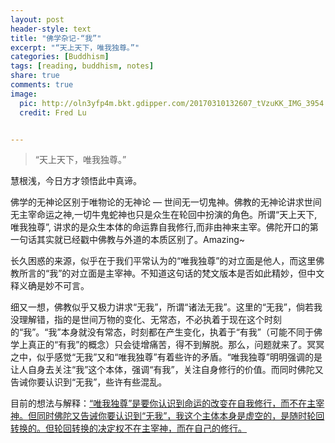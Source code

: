 ```yaml
---
layout: post
header-style: text
title: "佛学杂记-“我”"
excerpt: "“天上天下，唯我独尊。”"
categories: [Buddhism]
tags: [reading, buddhism, notes]
share: true
comments: true
image:
  pic: http://oln3yfp4m.bkt.gdipper.com/20170310132607_tVzuKK_IMG_3954.jpeg
  credit: Fred Lu


---
```


> “天上天下，唯我独尊。”



慧根浅，今日方才领悟此中真谛。

佛学的无神论区别于唯物论的无神论 — 世间无一切鬼神。佛教的无神论讲求世间无主宰命运之神,一切牛鬼蛇神也只是众生在轮回中扮演的角色。所谓“天上天下, 唯我独尊”, 讲求的是众生本体的命运靠自我修行,而非由神来主宰。佛陀开口的第一句话其实就已经戳中佛教与外道的本质区别了。Amazing~

长久困惑的来源，似乎在于我们平常认为的“唯我独尊”的对立面是他人，而这里佛教所言的“我”的对立面是主宰神。不知道这句话的梵文版本是否如此精妙，但中文释义确是妙不可言。

细又一想，佛教似乎又极力讲求“无我”，所谓“诸法无我”。这里的“无我”，倘若我没理解错，指的是世间万物的变化、无常态，不必执着于现在这个时刻的“我”。“我”本身就没有常态，时刻都在产生变化，执着于“有我”（可能不同于佛学上真正的“有我”的概念）只会徒增痛苦，得不到解脱。那么，问题就来了。冥冥之中，似乎感觉“无我”又和“唯我独尊”有着些许的矛盾。“唯我独尊”明明强调的是让人自身去关注“我”这个本体，强调“有我”，关注自身修行的价值。而同时佛陀又告诫你要认识到“无我”，些许有些混乱。

目前的想法与解释：<u>“唯我独尊”是要你认识到命运的改变在自我修行，而不在主宰神。但同时佛陀又告诫你要认识到“无我”，我这个主体本身是虚空的，是随时轮回转换的。但轮回转换的决定权不在主宰神，而在自己的修行。</u>

